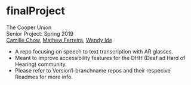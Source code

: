 # finalProject

The Cooper Union   
Senior Project: Spring 2019  
[Camille Chow](https://github.com/ceegeechow), [Mathew Ferreira](https://github.com/matthew-ferreira), [Wendy Ide](https://github.com/wside)  

* A repo focusing on speech to text transcription with AR glasses.  
* Meant to improve accessibility features for the DHH (Deaf ad Hard of Hearing) community. 
* Please refer to Version1-branchname repos and their respecive Readmes for more info.  
